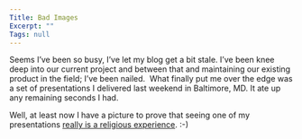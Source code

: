 ```yaml
---
Title: Bad Images
Excerpt: ""
Tags: null
---
```

<div>
<p>Seems I&#8217;ve been so busy, I&#8217;ve let my blog get a bit stale. I&#8217;ve been knee deep into our current project and between that and maintaining our existing product in the field; I&#8217;ve been nailed. &nbsp;What finally put me over the edge was a set of presentations I delivered last weekend in Baltimore, MD. It ate up any remaining seconds I had. &nbsp;</p>
<p>Well, at least now I have a picture to prove that seeing one of my presentations <a href="http://dev.genesisfour.com/images/marclafleur_4_2004.jpg" target=_blank>really is a religious experience</a>. :-)</p></div>